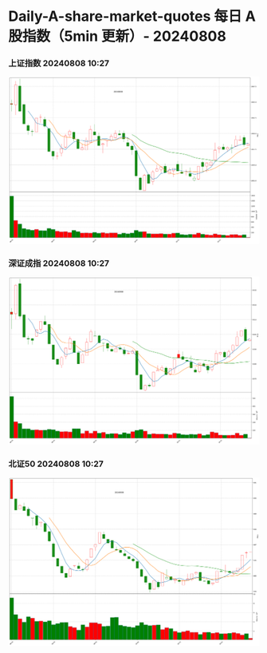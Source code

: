 
# Daily-A-share-market-quotes 每日 A 股指数（5min 更新）- 20240808

### 上证指数 20240808 10:27
![](./fig/2024/8/20240808-sh000001.png)

### 深证成指 20240808 10:27
![](./fig/2024/8/20240808-sz399001.png)

### 北证50 20240808 10:27
![](./fig/2024/8/20240808-bj899050.png)
